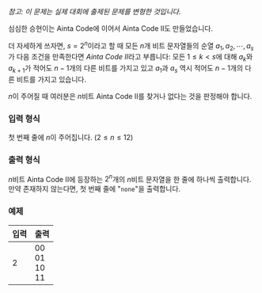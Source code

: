 *참고: 이 문제는 실제 대회에 출제된 문제를 변형한 것입니다.*

심심한 승현이는 Ainta Code에 이어서 Ainta Code II도 만들었습니다.

더 자세하게 쓰자면, $s = 2^{n}$이라고 할 때 모든 $n$개 비트 문자열들의 순열 $a_{1}, a_{2}, \cdots, a_{s}$가 다음 조건을 만족한다면 *Ainta Code II*라고 부릅니다: 모든 $1 \le k < s$에 대해 $a_{k}$와 $a_{k+1}$가 적어도 $n-1$개의 다른 비트를 가지고 있고 $a_{1}$과 $a_{s}$ 역시 적어도 $n-1$개의 다른 비트를 가지고 있습니다.

$n$이 주어질 때 여러분은 $n$비트 Ainta Code II를 찾거나 없다는 것을 판정해야 합니다.

### 입력 형식

첫 번째 줄에 $n$이 주어집니다. ($2 \le n \le 12$)

### 출력 형식

$n$비트 Ainta Code II에 등장하는 $2^{n}$개의 $n$비트 문자열을 한 줄에 하나씩 출력합니다. 만약 존재하지 않는다면, 첫 번째 줄에 "`none`"을 출력합니다.

### 예제

<table class='table table-bordered table-condensed'>
 <thead>
  <tr>
   <th style="width: 50%;">입력</th>
   <th style="width: 50%;">출력</th>
  </tr>
 </thead>
 <tbody>
  <tr>
   <td class="code-font">2</td>
   <td class="code-font">00<br/>
01<br/>
10<br/>
11</td>
  </tr>
 </tbody>
</table>
